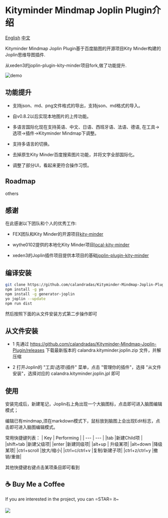 # Kityminder Mindmap Joplin Plugin介绍

[English](https://github.com/calandradas/Kityminder-Mindmap-Joplin-Plugin) [中文](#)


Kityminder Mindmap Joplin Plugin基于百度脑图的开源项目Kity Minder构建的Joplin思维导图插件.

从xeden3的joplin-plugin-kity-minder项目fork,做了功能提升.

![demo](demo.gif "demo")

## 功能提升

* 支持json、md、png文件格式的导出，支持json、md格式的导入。

* 自v0.8.2以后实现本地图片的上传功能。

* 多语言国际化现在支持英语、中文、日语、西班牙语、法语、德语, 在工具->选项->插件->Kityminder Mindmap下调整。
    
* 支持多语言的切换。

* 去掉原生Kity Minder百度搜索图片功能，并将文字全部国际化。

* 调整了部分UI，看起来更符合操作习惯。

## Roadmap

others

## 感谢

在此感谢以下团队和个人的优秀工作:

* FEX团队和Kity Minder的开源项目[kity-minder](https://github.com/fex-team/kityminder-editor.git)

* wythe0102提供的本地化Kity Minder项目[local-kity-minder](https://github.com/wythe0102/local-kity-minder)

* xeden3的Joplin插件项目提供本项目的基础[joplin-plugin-kity-minder](https://github.com/xeden3/joplin-plugin-kity-minder)


## 编译安装

```bash
git clone https://github.com/calandradas/Kityminder-Mindmap-Joplin-Plugin.git
npm install -g yo
npm install -g generator-joplin
yo joplin --update
npm run dist
```

然后按照下面的从文件安装方式第二步操作即可

## 从文件安装

* 1 先通过 https://github.com/calandradas/Kityminder-Mindmap-Joplin-Plugin/releases 下载最新版本的 calandra.kityminder.joplin.zip 文件，并解压缩

* 2 打开Joplin的 "工具\选项\插件" 菜单，点击 "管理你的插件"，选择 "从文件安装"，选择对应的 calandra.kityminder.joplin.jpl 即可

## 使用

安装完成后，新建笔记，Joplin右上角出现一个大脑图标，点击即可进入脑图编辑模式；

编辑已有mindmap,须在markdown模式下，鼠标放到脑图上会出现Edit标志，点击即可进入脑图编辑模式。

常用快捷键列表：
|   Key  |  Performing   |
| --- | --- |
|tab  |新建Child项  |
|shift+tab |新建父级项|
|enter |新建同级项|
|alt+up  | 升级某项|
|alt+down  |降级某项|
|ctrl+scroll |放大/缩小|
|ctrl+c/ctrl+v |复制/新建子项|
|ctrl+z/ctrl+y |撤销/重做|

其他快捷键右键点击某项条目即可看到

## ☕️ Buy Me a Coffee

If you are interested in the project, you can ⭐STAR️⭐️ it~

<a href="https://www.buymeacoffee.com/calandradu5" target="_blank"><img src="https://img.buymeacoffee.com/button-api/?text=Buy me a coffee&emoji=&slug=markmind&button_colour=FFDD00&font_colour=000000&font_family=Cookie&outline_colour=000000&coffee_colour=ffffff" target="_blank" ></a>

